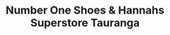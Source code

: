 ---
title: "Number One Shoes & Hannahs Superstore Tauranga"
url: /tauranga/number-one-shoes-and-hannahs-superstore-tauranga/
shop: shoes
---